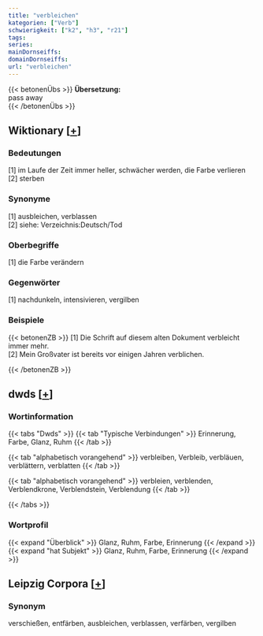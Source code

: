 ```yaml
---
title: "verbleichen"
kategorien: ["Verb"]
schwierigkeit: ["k2", "h3", "r21"]
tags:
series:
mainDornseiffs:
domainDornseiffs:
url: "verbleichen"
---
```


{{< betonenÜbs >}}
**Übersetzung:**  
pass away  
{{< /betonenÜbs >}}

## Wiktionary [[+](https://de.wiktionary.org/wiki/verbleichen)]

### Bedeutungen
[1] im Laufe der Zeit immer heller, schwächer werden, die Farbe verlieren  
[2] sterben  

### Synonyme
[1] ausbleichen, verblassen  
[2] siehe: Verzeichnis:Deutsch/Tod  

### Oberbegriffe
[1] die Farbe verändern  

### Gegenwörter
[1] nachdunkeln, intensivieren, vergilben  

### Beispiele
{{< betonenZB >}}
[1] Die Schrift auf diesem alten Dokument verbleicht immer mehr.  
[2] Mein Großvater ist bereits vor einigen Jahren verblichen.  

{{< /betonenZB >}}


## dwds [[+](https://www.dwds.de/wb/verbleichen)]

### Wortinformation
{{< tabs "Dwds" >}}
{{< tab "Typische Verbindungen" >}}
Erinnerung, Farbe, Glanz, Ruhm
{{< /tab >}}

{{< tab "alphabetisch vorangehend" >}}
verbleiben, Verbleib, verbläuen, verblättern, verblatten
{{< /tab >}}

{{< tab "alphabetisch vorangehend" >}}
verbleien, verblenden, Verblendkrone, Verblendstein, Verblendung
{{< /tab >}}

{{< /tabs >}}

### Wortprofil
{{< expand "Überblick" >}} Glanz, Ruhm, Farbe, Erinnerung {{< /expand >}}
{{< expand "hat Subjekt" >}} Glanz, Ruhm, Farbe, Erinnerung {{< /expand >}}

## Leipzig Corpora [[+](https://corpora.uni-leipzig.de/en/res?word=verbleichen&corpusId=deu_newscrawl-public_2018)]


### Synonym
verschießen, entfärben, ausbleichen, verblassen, verfärben, vergilben

